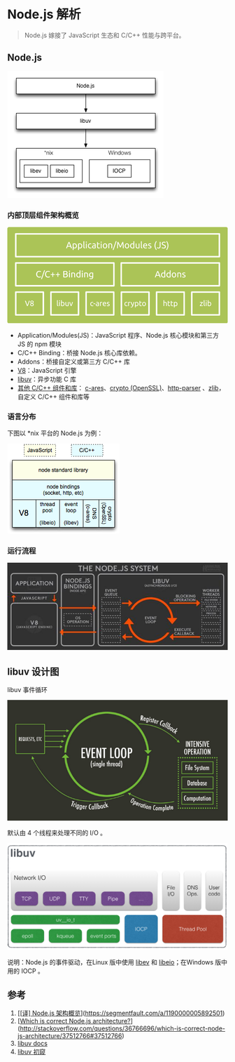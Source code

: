 # Node.js 解析

> Node.js 嫁接了 JavaScript 生态和 C/C++ 性能与跨平台。

## Node.js

![](../img/nodejs-libuv-libev-libeio.png)

### 内部顶层组件架构概览

![](../img/nodejs-arch.png)

- Application/Modules(JS)：JavaScript 程序、Node.js 核心模块和第三方 JS 的 npm 模块
- C/C++ Binding：桥接 Node.js 核心库依赖。
- Addons：桥接自定义或第三方 C/C++ 库
- [V8](https://chromium.googlesource.com/v8/v8/)：JavaScript 引擎
- [libuv](https://github.com/libuv/libuv)：异步功能 C 库
- [其他 C/C++ 组件和库](https://nodejs.org/en/docs/meta/topics/dependencies/)： [c-ares](http://c-ares.haxx.se/)、[crypto (OpenSSL)](https://www.openssl.org/)、[http-parser](https://github.com/nodejs/http-parser) 、[zlib](http://zlib.net/)，自定义 C/C++ 组件和库等

### 语言分布

下图以 *nix 平台的 Node.js 为例：

![](../img/nodejs-lang.png)

### 运行流程

![](../img/nodejs-run.jpg)

## libuv 设计图

libuv 事件循环

![](../img/libuv-eventloop.png)

默认由 4 个线程来处理不同的 I/O 。

![](../img/libuv-architecture.png)

说明：Node.js 的事件驱动，在Linux 版中使用 [libev](http://software.schmorp.de/pkg/libev.html) 和 [libeio](http://software.schmorp.de/pkg/libeio.html)；在Windows 版中用的 IOCP 。

## 参考

1. [[[译\] Node.js 架构概览](https://segmentfault.com/a/1190000005892501)](https://segmentfault.com/a/1190000005892501)
2. [[Which is correct Node.js architecture?](http://stackoverflow.com/questions/36766696/which-is-correct-node-js-architecture)](http://stackoverflow.com/questions/36766696/which-is-correct-node-js-architecture/37512766#37512766)
3. [libuv docs](http://docs.libuv.org/)
4. [libuv 初窥](http://blog.codingnow.com/2012/01/libuv.html)